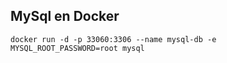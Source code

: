 ## MySql en Docker

```
docker run -d -p 33060:3306 --name mysql-db -e MYSQL_ROOT_PASSWORD=root mysql
```
